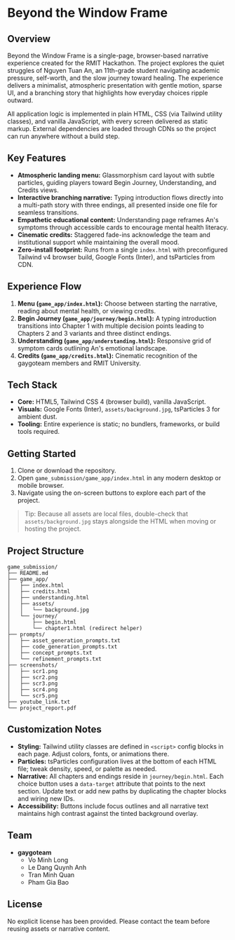 # Beyond the Window Frame

## Overview

Beyond the Window Frame is a single-page, browser-based narrative experience created for the RMIT Hackathon. The project explores the quiet struggles of Nguyen Tuan An, an 11th-grade student navigating academic pressure, self-worth, and the slow journey toward healing. The experience delivers a minimalist, atmospheric presentation with gentle motion, sparse UI, and a branching story that highlights how everyday choices ripple outward.

All application logic is implemented in plain HTML, CSS (via Tailwind utility classes), and vanilla JavaScript, with every screen delivered as static markup. External dependencies are loaded through CDNs so the project can run anywhere without a build step.

## Key Features

- **Atmospheric landing menu:** Glassmorphism card layout with subtle particles, guiding players toward Begin Journey, Understanding, and Credits views.
- **Interactive branching narrative:** Typing introduction flows directly into a multi-path story with three endings, all presented inside one file for seamless transitions.
- **Empathetic educational content:** Understanding page reframes An's symptoms through accessible cards to encourage mental health literacy.
- **Cinematic credits:** Staggered fade-ins acknowledge the team and institutional support while maintaining the overall mood.
- **Zero-install footprint:** Runs from a single `index.html` with preconfigured Tailwind v4 browser build, Google Fonts (Inter), and tsParticles from CDN.

## Experience Flow

1. **Menu (`game_app/index.html`):** Choose between starting the narrative, reading about mental health, or viewing credits.
2. **Begin Journey (`game_app/journey/begin.html`):** A typing introduction transitions into Chapter 1 with multiple decision points leading to Chapters 2 and 3 variants and three distinct endings.
3. **Understanding (`game_app/understanding.html`):** Responsive grid of symptom cards outlining An's emotional landscape.
4. **Credits (`game_app/credits.html`):** Cinematic recognition of the gaygoteam members and RMIT University.

## Tech Stack

- **Core:** HTML5, Tailwind CSS 4 (browser build), vanilla JavaScript.
- **Visuals:** Google Fonts (Inter), `assets/background.jpg`, tsParticles 3 for ambient dust.
- **Tooling:** Entire experience is static; no bundlers, frameworks, or build tools required.

## Getting Started

1. Clone or download the repository.
2. Open `game_submission/game_app/index.html` in any modern desktop or mobile browser.
3. Navigate using the on-screen buttons to explore each part of the project.

> Tip: Because all assets are local files, double-check that `assets/background.jpg` stays alongside the HTML when moving or hosting the project.

## Project Structure

```
game_submission/
├── README.md
├── game_app/
│   ├── index.html
│   ├── credits.html
│   ├── understanding.html
│   ├── assets/
│   │   └── background.jpg
│   └── journey/
│       ├── begin.html
│       └── chapter1.html (redirect helper)
├── prompts/
│   ├── asset_generation_prompts.txt
│   ├── code_generation_prompts.txt
│   ├── concept_prompts.txt
│   └── refinement_prompts.txt
├── screenshots/
│   ├── scr1.png
│   ├── scr2.png
│   ├── scr3.png
│   ├── scr4.png
│   └── scr5.png
├── youtube_link.txt
└── project_report.pdf
```

## Customization Notes

- **Styling:** Tailwind utility classes are defined in `<script>` config blocks in each page. Adjust colors, fonts, or animations there.
- **Particles:** tsParticles configuration lives at the bottom of each HTML file; tweak density, speed, or palette as needed.
- **Narrative:** All chapters and endings reside in `journey/begin.html`. Each choice button uses a `data-target` attribute that points to the next section. Update text or add new paths by duplicating the chapter blocks and wiring new IDs.
- **Accessibility:** Buttons include focus outlines and all narrative text maintains high contrast against the tinted background overlay.

## Team

- **gaygoteam**
  - Vo Minh Long
  - Le Dang Quynh Anh
  - Tran Minh Quan
  - Pham Gia Bao

## License

No explicit license has been provided. Please contact the team before reusing assets or narrative content.
